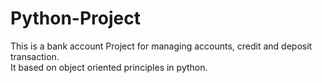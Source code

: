 # Python-Project
This is a bank account Project for managing accounts, credit and deposit transaction.
<br>
It based on object oriented principles in python.
